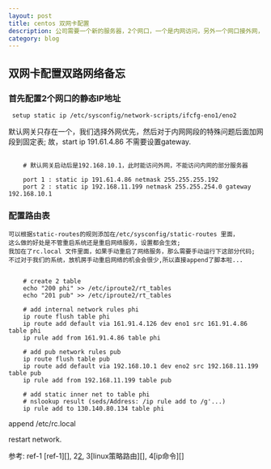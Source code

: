 ```yaml
---
layout: post
title: centos 双网卡配置
description: 公司需要一个新的服务器，2个网口，一个是内网访问，另外一个网口接外网，目的是让服务器本身上网下载资源，setup工具等;
category: blog
---
```


## 双网卡配置双路网络备忘

###  首先配置2个网口的静态IP地址
     setup static ip /etc/sysconfig/network-scripts/ifcfg-eno1/eno2

 默认网关只存在一个，我们选择外网优先，然后对于内网网段的特殊问题后面加网段到固定表;
 故，start ip 191.61.4.86 不需要设置gateway.

```

    # 默认网关启动后是192.168.10.1，此时能访问外网，不能访问内网的部分服务器
    
    port 1 : static ip 191.61.4.86 netmask 255.255.255.192
    port 2 : static ip 192.168.11.199 netmask 255.255.254.0 gateway 192.168.10.1

```

### 配置路由表
    可以根据static-routes的规则添加在/etc/sysconfig/static-routes 里面，
    这么做的好处是不管重启系统还是重启网络服务，设置都会生效;
    我加在了rc.local 文件里面，如果手动重启了网络服务，那么需要手动运行下这部分代码;
    不过对于我们的系统，放机房手动重启网络的机会会很少,所以直接append了脚本啦...

```
    
    # create 2 table
    echo "200 phi" >> /etc/iproute2/rt_tables
    echo "201 pub" >> /etc/iproute2/rt_tables

    # add internal network rules phi
    ip route flush table phi
    ip route add default via 161.91.4.126 dev eno1 src 161.91.4.86 table phi
    ip rule add from 161.91.4.86 table phi

    # add pub network rules pub
    ip route flush table pub
    ip route add default via 192.168.10.1 dev eno2 src 192.168.11.199 table pub
    ip rule add from 192.168.11.199 table pub

    # add static inner net to table phi
    # nslookup result (seds/Address: /ip rule add to /g'...)
    ip rule add to 130.140.80.134 table phi

```

append /etc/rc.local

restart network.

参考: ref-1 [ref-1][], 2[2][], 3[linux策略路由][], 4[ip命令][]

[poornigga]:    http://poornigga.github.io "poornigga"
[1]: http://blog.sina.com.cn/s/blog_66719ff30100yft7.html "ref-1"
[2]: http://blog.sinzy.net/jinjian/entry/21485 "ref-2"
[3]: http://my.oschina.net/guol/blog/156607 "linux策略路由"
[4]: http://blog.csdn.net/wolongzhumeng/article/details/8848389 "ip命令"

